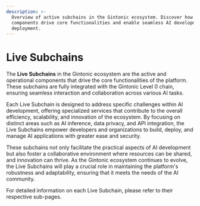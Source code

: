 ```yaml
---
description: >-
  Overview of active subchains in the Gintonic ecosystem. Discover how these
  components drive core functionalities and enable seamless AI development and
  deployment.
---
```


# Live Subchains

The **Live Subchains** in the Gintonic ecosystem are the active and operational components that drive the core functionalities of the platform. These subchains are fully integrated with the Gintonic Level 0 chain, ensuring seamless interaction and collaboration across various AI tasks.

Each Live Subchain is designed to address specific challenges within AI development, offering specialized services that contribute to the overall efficiency, scalability, and innovation of the ecosystem. By focusing on distinct areas such as AI inference, data privacy, and API integration, the Live Subchains empower developers and organizations to build, deploy, and manage AI applications with greater ease and security.

These subchains not only facilitate the practical aspects of AI development but also foster a collaborative environment where resources can be shared, and innovation can thrive. As the Gintonic ecosystem continues to evolve, the Live Subchains will play a crucial role in maintaining the platform's robustness and adaptability, ensuring that it meets the needs of the AI community.

For detailed information on each Live Subchain, please refer to their respective sub-pages.
